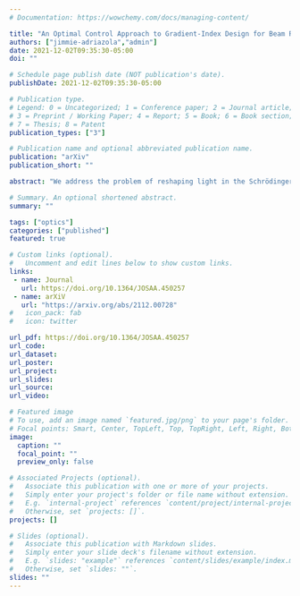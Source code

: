 ```yaml
---
# Documentation: https://wowchemy.com/docs/managing-content/

title: "An Optimal Control Approach to Gradient-Index Design for Beam Reshaping"
authors: ["jimmie-adriazola","admin"] 
date: 2021-12-02T09:35:30-05:00
doi: ""

# Schedule page publish date (NOT publication's date).
publishDate: 2021-12-02T09:35:30-05:00

# Publication type.
# Legend: 0 = Uncategorized; 1 = Conference paper; 2 = Journal article;
# 3 = Preprint / Working Paper; 4 = Report; 5 = Book; 6 = Book section;
# 7 = Thesis; 8 = Patent
publication_types: ["3"]

# Publication name and optional abbreviated publication name.
publication: "arXiv"
publication_short: ""

abstract: "We address the problem of reshaping light in the Schrödinger optics regime from the perspective of optimal control theory. In technological applications, Schrödinger optics is often used to model a slowly-varying amplitude of a para-axially propagating electric field where the square of the waveguide's index of refraction is treated as the potential. The objective of the optimal control problem is to find the controlling potential which, together with the constraining Schrödinger dynamics, optimally reshape the intensity distribution of Schrödinger eigenfunctions from one end of the waveguide to the other. This work considers reshaping problems found in work due to Kunkel and Leger, and addresses computational needs by adopting tools from the quantum control literature. The success of the optimal control approach is demonstrated numerically."

# Summary. An optional shortened abstract.
summary: ""

tags: ["optics"]
categories: ["published"]
featured: true

# Custom links (optional).
#   Uncomment and edit lines below to show custom links.
links:
 - name: Journal
   url: https://doi.org/10.1364/JOSAA.450257
 - name: arXiV
   url: "https://arxiv.org/abs/2112.00728"
#   icon_pack: fab
#   icon: twitter

url_pdf: https://doi.org/10.1364/JOSAA.450257
url_code:
url_dataset:
url_poster:
url_project:
url_slides:
url_source:
url_video:

# Featured image
# To use, add an image named `featured.jpg/png` to your page's folder. 
# Focal points: Smart, Center, TopLeft, Top, TopRight, Left, Right, BottomLeft, Bottom, BottomRight.
image:
  caption: ""
  focal_point: ""
  preview_only: false

# Associated Projects (optional).
#   Associate this publication with one or more of your projects.
#   Simply enter your project's folder or file name without extension.
#   E.g. `internal-project` references `content/project/internal-project/index.md`.
#   Otherwise, set `projects: []`.
projects: []

# Slides (optional).
#   Associate this publication with Markdown slides.
#   Simply enter your slide deck's filename without extension.
#   E.g. `slides: "example"` references `content/slides/example/index.md`.
#   Otherwise, set `slides: ""`.
slides: ""
---
```

